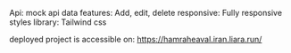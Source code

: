 Api: mock api data 
features: Add, edit, delete
responsive: Fully responsive
styles library: Tailwind css

deployed project is accessible on:   https://hamraheaval.iran.liara.run/